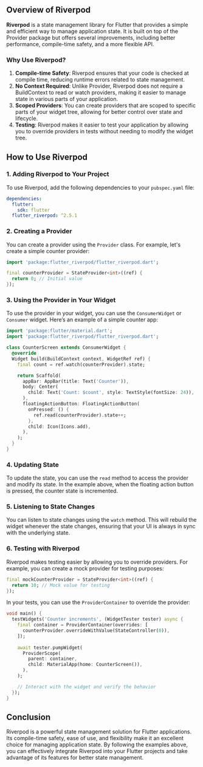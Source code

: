 ## Overview of Riverpod

**Riverpod** is a state management library for Flutter that provides a simple and efficient way to manage application state. It is built on top of the Provider package but offers several improvements, including better performance, compile-time safety, and a more flexible API.

### Why Use Riverpod?

1. **Compile-time Safety**: Riverpod ensures that your code is checked at compile time, reducing runtime errors related to state management.
2. **No Context Required**: Unlike Provider, Riverpod does not require a BuildContext to read or watch providers, making it easier to manage state in various parts of your application.
3. **Scoped Providers**: You can create providers that are scoped to specific parts of your widget tree, allowing for better control over state and lifecycle.
4. **Testing**: Riverpod makes it easier to test your application by allowing you to override providers in tests without needing to modify the widget tree.

## How to Use Riverpod

### 1. Adding Riverpod to Your Project

To use Riverpod, add the following dependencies to your `pubspec.yaml` file:

```yaml
dependencies:
  flutter:
    sdk: flutter
  flutter_riverpod: ^2.5.1
```

### 2. Creating a Provider

You can create a provider using the `Provider` class. For example, let's create a simple counter provider:

```dart
import 'package:flutter_riverpod/flutter_riverpod.dart';

final counterProvider = StateProvider<int>((ref) {
  return 0; // Initial value
});
```

### 3. Using the Provider in Your Widget

To use the provider in your widget, you can use the `ConsumerWidget` or `Consumer` widget. Here’s an example of a simple counter app:

```dart
import 'package:flutter/material.dart';
import 'package:flutter_riverpod/flutter_riverpod.dart';

class CounterScreen extends ConsumerWidget {
  @override
  Widget build(BuildContext context, WidgetRef ref) {
    final count = ref.watch(counterProvider).state;

    return Scaffold(
      appBar: AppBar(title: Text('Counter')),
      body: Center(
        child: Text('Count: $count', style: TextStyle(fontSize: 24)),
      ),
      floatingActionButton: FloatingActionButton(
        onPressed: () {
          ref.read(counterProvider).state++;
        },
        child: Icon(Icons.add),
      ),
    );
  }
}
```

### 4. Updating State

To update the state, you can use the `read` method to access the provider and modify its state. In the example above, when the floating action button is pressed, the counter state is incremented.

### 5. Listening to State Changes

You can listen to state changes using the `watch` method. This will rebuild the widget whenever the state changes, ensuring that your UI is always in sync with the underlying state.

### 6. Testing with Riverpod

Riverpod makes testing easier by allowing you to override providers. For example, you can create a mock provider for testing purposes:

```dart
final mockCounterProvider = StateProvider<int>((ref) {
  return 10; // Mock value for testing
});
```

In your tests, you can use the `ProviderContainer` to override the provider:

```dart
void main() {
  testWidgets('Counter increments', (WidgetTester tester) async {
    final container = ProviderContainer(overrides: [
      counterProvider.overrideWithValue(StateController(0)),
    ]);
    
    await tester.pumpWidget(
      ProviderScope(
        parent: container,
        child: MaterialApp(home: CounterScreen()),
      ),
    );

    // Interact with the widget and verify the behavior
  });
}
```

## Conclusion

Riverpod is a powerful state management solution for Flutter applications. Its compile-time safety, ease of use, and flexibility make it an excellent choice for managing application state. By following the examples above, you can effectively integrate Riverpod into your Flutter projects and take advantage of its features for better state management.